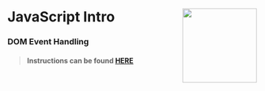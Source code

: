 # JavaScript Intro <img align="right" src="https://github.com/Learning-Fuze/prototypes_C2.17/blob/assets/assets/images/logos/LF_LOGO.png?raw=true" width="150">
### DOM Event Handling

>#### Instructions can be found <a href="http://learning-fuze.github.io/prototypes_C2.17/#/JS-DOM-Events" target="_blank">HERE</a>